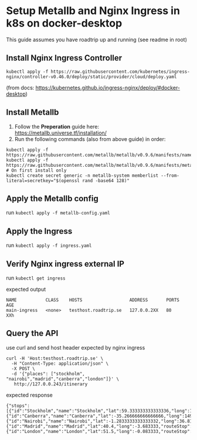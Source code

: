 # Setup Metallb and Nginx Ingress in k8s on docker-desktop
This guide assumes you have roadtrip up and running (see readme in root)

## Install Nginx Ingress Controller
```
kubectl apply -f https://raw.githubusercontent.com/kubernetes/ingress-nginx/controller-v0.46.0/deploy/static/provider/cloud/deploy.yaml
```   
(from docs: https://kubernetes.github.io/ingress-nginx/deploy/#docker-desktop)
  
## Install Metallb
1) Follow the **Preperation** guide here: https://metallb.universe.tf/installation/
2) Run the following commands (also from above guide) in order:

```
kubectl apply -f https://raw.githubusercontent.com/metallb/metallb/v0.9.6/manifests/namespace.yaml
kubectl apply -f https://raw.githubusercontent.com/metallb/metallb/v0.9.6/manifests/metallb.yaml
# On first install only
kubectl create secret generic -n metallb-system memberlist --from-literal=secretkey="$(openssl rand -base64 128)"
```

## Apply the Metallb config
run ```kubectl apply -f metallb-config.yaml```

## Apply the Ingress
run ```kubectl apply -f ingress.yaml```

## Verify Nginx ingress external IP 
run ```kubectl get ingress```  

expected output
```
NAME           CLASS    HOSTS                  ADDRESS       PORTS   AGE
main-ingress   <none>   testhost.roadtrip.se   127.0.0.2XX   80      XXh
```

## Query the API
use curl and send host header expected by nginx ingress

``` 
curl -H 'Host:testhost.roadtrip.se' \
  -H "Content-Type: application/json" \
  -X POST \
  -d '{"places": ["stockholm", "nairobi","madrid","canberra","london"]}' \
   http://127.0.0.243/itinerary
```

expected response

```
{"stops":[{"id":"Stockholm","name":"Stockholm","lat":59.333333333333336,"long":18.05,"routeStop":0},{"id":"Canberra","name":"Canberra","lat":-35.266666666666666,"long":149.133333,"routeStop":1},{"id":"Nairobi","name":"Nairobi","lat":-1.2833333333333332,"long":36.816667,"routeStop":2},{"id":"Madrid","name":"Madrid","lat":40.4,"long":-3.683333,"routeStop":3},{"id":"London","name":"London","lat":51.5,"long":-0.083333,"routeStop":4}]}
```